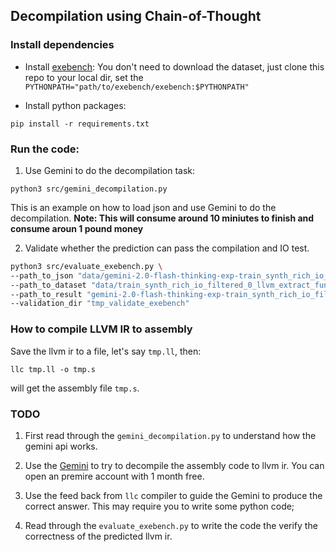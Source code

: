 

## Decompilation using Chain-of-Thought

### Install dependencies

- Install [exebench](https://github.com/summerspringwei/exebench): You don't need to download the dataset, just clone this repo to your local dir, set the `PYTHONPATH="path/to/exebench/exebench:$PYTHONPATH"`

- Install python packages: 
```shell
pip install -r requirements.txt
```


### Run the code:

1. Use Gemini to do the decompilation task:
```shell
python3 src/gemini_decompilation.py 
```
This is an example on how to load json and use Gemini to do the decompilation.
**Note: This will consume around 10 miniutes to finish and consume aroun 1 pound money**

2. Validate whether the prediction can pass the compilation and IO test.
```bash
python3 src/evaluate_exebench.py \
--path_to_json "data/gemini-2.0-flash-thinking-exp-train_synth_rich_io_filtered_0_llvm_extract_func_ir_assembly_O2_llvm_diff_sample_100_new.json", 
--path_to_dataset "data/train_synth_rich_io_filtered_0_llvm_extract_func_ir_assembly_O2_llvm_diff_sample_100", 
--path_to_result "gemini-2.0-flash-thinking-exp-train_synth_rich_io_filtered_0_llvm_extract_func_ir_assembly_O2_llvm_diff_sample_100_new_validate_exebench.json",
--validation_dir "tmp_validate_exebench"
```

### How to compile LLVM IR to assembly

Save the llvm ir to a file, let's say `tmp.ll`, then:
```shell
llc tmp.ll -o tmp.s
```
will get the assembly file `tmp.s`.


### TODO
1. First read through the `gemini_decompilation.py` to understand how the gemini api works.

2. Use the [Gemini](https://gemini.google.com) to try to decompile the assembly code to llvm ir.
You can open an premire account with 1 month free.

3. Use the feed back from `llc` compiler to guide the Gemini to produce the correct answer. This may require you to write some python code;

4. Read through the `evaluate_exebench.py` to write the code the verify the correctness of the predicted llvm ir.

